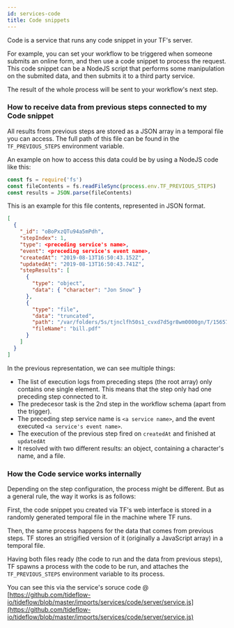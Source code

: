 ```yaml
---
id: services-code
title: Code snippets
---
```


Code is a service that runs any code snippet in your TF's server.

For example, you can set your workflow to be triggered when someone submits an
online form, and then use a code snippet to process the request. This code
snippet can be a NodeJS script that performs some manipulation on the submited
data, and then submits it to a third party service.

The result of the whole process will be sent to your workflow's next step.

### How to receive data from previous steps connected to my Code snippet

All results from previous steps are stored as a JSON array in a temporal file
you can access. The full path of this file can be found in the
`TF_PREVIOUS_STEPS` environment variable.

An example on how to access this data could be by using a NodeJS code like this:

```javascript
const fs = require('fs')
const fileContents = fs.readFileSync(process.env.TF_PREVIOUS_STEPS)
const results = JSON.parse(fileContents)
```

This is an example for this file contents, represented in JSON format.

```json
[
  {
    "_id": "oBoPxzQTu94a5mPdh",
    "stepIndex": 1,
    "type": <preceding service's name>,
    "event": <preceding service's event name>,
    "createdAt": "2019-08-13T16:50:43.152Z",
    "updatedAt": "2019-08-13T16:50:43.741Z",
    "stepResults": [
      {
        "type": "object",
        "data": { "character": "Jon Snow" }
      },
      {
        "type": "file",
        "data": "truncated",
        "path": "/var/folders/5s/tjnclfh50s1_cvxd7d5gr8wm0000gn/T/1565715043767-bill.pdf",
        "fileName": "bill.pdf"
      }
    ]
  }
]
```

In the previous representation, we can see multiple things:

- The list of execution logs from preceding steps (the root array) only contains
one single element. This means that the step only had one preceding step connected
to it.
- The predecesor task is the 2nd step in the workflow schema (apart from the trigger).
- The preceding step service name is `<a service name>`, and the event executed
`<a service's event name>`.
- The execution of the previous step fired on `createdAt` and finished at `updatedAt`
- It resolved with two different results: an object, containing a character's name, and
a file.

### How the Code service works internally

Depending on the step configuration, the process might be different. But as a
general rule, the way it works is as follows:

First, the code snippet you created via TF's web interface is stored in a
randomly generated temporal file in the machine where TF runs.

Then, the same process happens for the data that comes from previous steps.
TF stores an strigified version of it (originally a JavaScript array) in a
temporal file.

Having both files ready (the code to run and the data from previous steps),
TF spawns a process with the code to be run, and attaches the
`TF_PREVIOUS_STEPS` environment variable to its process.

You can see this via the service's soruce code @ [https://github.com/tideflow-io/tideflow/blob/master/imports/services/code/server/service.js](https://github.com/tideflow-io/tideflow/blob/master/imports/services/code/server/service.js)
